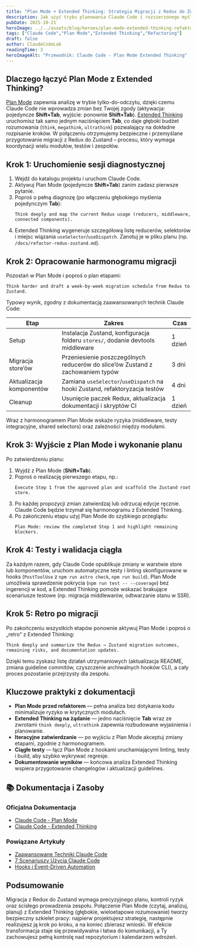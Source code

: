 ```yaml
---
title: "Plan Mode + Extended Thinking: Strategia Migracji z Redux do Zustand"
description: Jak użyć trybu planowania Claude Code i rozszerzonego myślenia, aby bezpiecznie przenieść aplikację z Redux do Zustand według konkretnego harmonogramu.
pubDate: 2025-10-21
heroImage: ../../assets/blog/heroes/plan-mode-extended-thinking-refaktoryzacja.jpg
tags: ["Claude Code","Plan Mode","Extended Thinking","Refactoring"]
draft: false
author: ClaudeCodeLab
readingTime: 3
heroImageAlt: "Przewodnik: Claude Code - Plan Mode Extended Thinking"
---
```





## Dlaczego łączyć Plan Mode z Extended Thinking?

[Plan Mode](https://docs.anthropic.com/en/docs/claude-code/plan-mode) zapewnia analizę w trybie tylko-do-odczytu, dzięki czemu Claude Code nie wprowadza zmian bez Twojej zgody (aktywacja: pojedyncze **Shift+Tab**, wyjście: ponownie **Shift+Tab**). [Extended Thinking](https://docs.anthropic.com/en/docs/claude-code/extended-thinking) uruchomisz tak samo jednym naciśnięciem **Tab**, co daje głęboki budżet rozumowania (`think`, `megathink`, `ultrathink`) pozwalający na dokładne rozpisanie kroków. W połączeniu otrzymujemy bezpieczne i przemyślane przygotowanie migracji z Redux do Zustand – procesu, który wymaga koordynacji wielu modułów, testów i zespołów.

## Krok 1: Uruchomienie sesji diagnostycznej

1. Wejdź do katalogu projektu i uruchom Claude Code.
2. Aktywuj Plan Mode (pojedyncze **Shift+Tab**) zanim zadasz pierwsze pytanie.
3. Poproś o pełną diagnozę (po włączeniu głębokiego myślenia pojedynczym **Tab**):  
   ```
   Think deeply and map the current Redux usage (reducers, middleware, connected components).
   ```
4. Extended Thinking wygeneruje szczegółową listę reducerów, selektorów i miejsc wiązania `useSelector`/`useDispatch`. Zanotuj je w pliku planu (np. `/docs/refactor-redux-zustand.md`).

## Krok 2: Opracowanie harmonogramu migracji

Pozostań w Plan Mode i poproś o plan etapami:

```
Think harder and draft a week-by-week migration schedule from Redux to Zustand.
```

Typowy wynik, zgodny z dokumentacją zaawansowanych technik Claude Code:

| Etap | Zakres | Czas |
| ---- | ------ | ---- |
| Setup | Instalacja Zustand, konfiguracja folderu `stores/`, dodanie devtools middleware | 1 dzień |
| Migracja store’ów | Przeniesienie poszczególnych reducerów do slice’ów Zustand z zachowaniem typów | 3 dni |
| Aktualizacja komponentów | Zamiana `useSelector`/`useDispatch` na hooki Zustand, refaktoryzacja testów | 4 dni |
| Cleanup | Usunięcie paczek Redux, aktualizacja dokumentacji i skryptów CI | 1 dzień |

Wraz z harmonogramem Plan Mode wskaże ryzyka (middleware, testy integracyjne, shared selectors) oraz zależności między modułami.

## Krok 3: Wyjście z Plan Mode i wykonanie planu

Po zatwierdzeniu planu:

1. Wyjdź z Plan Mode (**Shift+Tab**).
2. Poproś o realizację pierwszego etapu, np.:  
   ```
   Execute Step 1 from the approved plan and scaffold the Zustand root store.
   ```
3. Po każdej propozycji zmian zatwierdzaj lub odrzucaj edycje ręcznie. Claude Code będzie trzymał się harmonogramu z Extended Thinking.
4. Po zakończeniu etapu użyj Plan Mode do szybkiego przeglądu:  
   ```
   Plan Mode: review the completed Step 1 and highlight remaining blockers.
   ```

## Krok 4: Testy i walidacja ciągła

Za każdym razem, gdy Claude Code opublikuje zmiany w warstwie store lub komponentów, uruchom automatyczne testy i linting skonfigurowane w hooks (`PostToolUse` z `npm run astro check`, `npm run build`). Plan Mode umożliwia sprawdzenie pokrycia (`npm run test -- --coverage`) bez ingerencji w kod, a Extended Thinking pomoże wskazać brakujące scenariusze testowe (np. migracja middlewarów, odtwarzanie stanu w SSR).

## Krok 5: Retro po migracji

Po zakończeniu wszystkich etapów ponownie aktywuj Plan Mode i poproś o „retro” z Extended Thinking:

```
Think deeply and summarize the Redux → Zustand migration outcomes, remaining risks, and documentation updates.
```

Dzięki temu zyskasz listę działań utrzymaniowych (aktualizacja README, zmiana guideline commitów, czyszczenie archiwalnych hooków CLI), a cały proces pozostanie przejrzysty dla zespołu.

## Kluczowe praktyki z dokumentacji

- **Plan Mode przed refaktorem** — pełna analiza bez dotykania kodu minimalizuje ryzyko w krytycznych modułach.  
- **Extended Thinking na żądanie** — jedno naciśnięcie **Tab** wraz ze zwrotami `think deeply`, `ultrathink` zapewnia rozbudowane wyjaśnienia i planowanie.  
- **Iteracyjne zatwierdzanie** — po wyjściu z Plan Mode akceptuj zmiany etapami, zgodnie z harmonogramem.  
- **Ciągłe testy** — łącz Plan Mode z hookami uruchamiającymi linting, testy i build, aby szybko wykrywać regresje.  
- **Dokumentowanie wyników** — końcowa analiza Extended Thinking wspiera przygotowanie changelogów i aktualizacji guidelines.

## 📚 Dokumentacja i Zasoby

### Oficjalna Dokumentacja
- [Claude Code - Plan Mode](https://docs.anthropic.com/en/docs/claude-code/plan-mode)
- [Claude Code - Extended Thinking](https://docs.anthropic.com/en/docs/claude-code/extended-thinking)

### Powiązane Artykuły
- [Zaawansowane Techniki Claude Code](/blog/zaawansowane-techniki-claude-code)
- [7 Scenariuszy Użycia Claude Code](/blog/7-scenariuszy-uzycia-claude-code)
- [Hooks i Event-Driven Automation](/blog/hooks-event-automation)

## Podsumowanie

Migracja z Redux do Zustand wymaga precyzyjnego planu, kontroli ryzyk oraz ścisłego prowadzenia zespołu. Połączenie Plan Mode (czytaj, analizuj, planuj) z Extended Thinking (głębokie, wieloetapowe rozumowanie) tworzy bezpieczny szkielet pracy: najpierw projektujesz strategię, następnie realizujesz ją krok po kroku, a na koniec zbierasz wnioski. W efekcie transformacja staje się przewidywalna i łatwa do komunikacji, a Ty zachowujesz pełną kontrolę nad repozytorium i kalendarzem wdrożeń.

